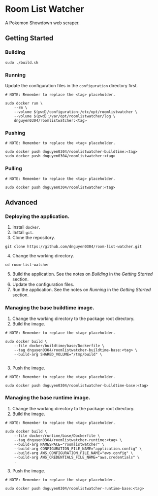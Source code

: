 # Room List Watcher
A Pokemon Showdown web scraper.

## Getting Started
### Building
```
sudo ./build.sh
```

### Running
Update the configuration files in the `configuration` directory first.
```
# NOTE: Remember to replace the <tag> placeholder.

sudo docker run \
    --rm \
    --volume $(pwd)/configuration:/etc/opt/roomlistwatcher \
    --volume $(pwd):/var/opt/roomlistwatcher/log \
    dnguyen0304/roomlistwatcher:<tag>
```

### Pushing
```
# NOTE: Remember to replace the <tag> placeholder.

sudo docker push dnguyen0304/roomlistwatcher-buildtime:<tag>
sudo docker push dnguyen0304/roomlistwatcher:<tag>
```

### Pulling
```
# NOTE: Remember to replace the <tag> placeholder.

sudo docker push dnguyen0304/roomlistwatcher:<tag>
```

## Advanced
### Deploying the application.
1. Install `docker`.
2. Install `git`.
3. Clone the repository.
```
git clone https://github.com/dnguyen0304/room-list-watcher.git
```
4. Change the working directory.
```
cd room-list-watcher
```
5. Build the application. See the notes on _Building_ in the _Getting Started_ section.
6. Update the configuration files.
7. Run the application. See the notes on _Running_ in the _Getting Started_ section.

### Managing the base buildtime image.
1. Change the working directory to the package root directory.
2. Build the image.
```
# NOTE: Remember to replace the <tag> placeholder.

sudo docker build \
    --file docker/buildtime/base/Dockerfile \
    --tag dnguyen0304/roomlistwatcher-buildtime-base:<tag> \
    --build-arg SHARED_VOLUME="/tmp/build" \
    .
```
3. Push the image.
```
# NOTE: Remember to replace the <tag> placeholder.

sudo docker push dnguyen0304/roomlistwatcher-buildtime-base:<tag>
```

### Managing the base runtime image.
1. Change the working directory to the package root directory.
2. Build the image.
```
# NOTE: Remember to replace the <tag> placeholder.

sudo docker build \
    --file docker/runtime/base/Dockerfile \
    --tag dnguyen0304/roomlistwatcher-runtime:<tag> \
    --build-arg NAMESPACE="roomlistwatcher" \
    --build-arg CONFIGURATION_FILE_NAME="application.config" \
    --build-arg AWS_CONFIGURATION_FILE_NAME="aws.config" \
    --build-arg AWS_CREDENTIALS_FILE_NAME="aws.credentials" \
    .
```
3. Push the image.
```
# NOTE: Remember to replace the <tag> placeholder.

sudo docker push dnguyen0304/roomlistwatcher-runtime-base:<tag>
```
